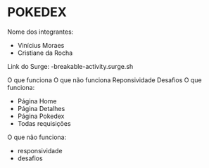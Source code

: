 # POKEDEX

Nome dos integrantes: 
- Vinícius Moraes
- Cristiane da Rocha

Link do Surge: 
-breakable-activity.surge.sh

O que funciona
O que não funciona
Reponsividade
Desafios
O que funciona:
- Página Home
- Página Detalhes
- Página Pokedex
- Todas requisições

O que não funciona: 
- responsividade
- desafios
